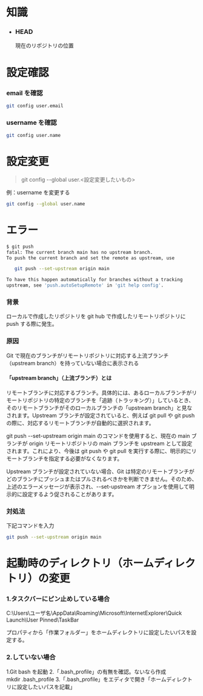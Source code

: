 # 知識

- ### HEAD
  現在のリポジトリの位置

# 設定確認

### email を確認

```bash
git config user.email
```

### username を確認

```bash
git config user.name
```

# 設定変更

> git config --global user.<設定変更したいもの>

例：username を変更する

```bash
git config --global user.name
```

# エラー

```bash
$ git push
fatal: The current branch main has no upstream branch.
To push the current branch and set the remote as upstream, use

   git push --set-upstream origin main

To have this happen automatically for branches without a tracking
upstream, see 'push.autoSetupRemote' in 'git help config'.
```

### 背景

ローカルで作成したリポジトリを git hub で作成したリモートリポジトリに push する際に発生。

### 原因

Git で現在のブランチがリモートリポジトリに対応する上流ブランチ（upstream branch）を持っていない場合に表示される

#### 「upstream branch」（上流ブランチ）とは

リモートブランチに対応するブランチ。具体的には、あるローカルブランチがリモートリポジトリの特定のブランチを「追跡（トラッキング）」しているとき、そのリモートブランチがそのローカルブランチの「upstream branch」と見なされます。Upstream ブランチが設定されていると、例えば git pull や git push の際に、対応するリモートブランチが自動的に選択されます。

git push --set-upstream origin main のコマンドを使用すると、現在の main ブランチが origin リモートリポジトリの main ブランチを upstream として設定されます。これにより、今後は git push や git pull を実行する際に、明示的にリモートブランチを指定する必要がなくなります。

Upstream ブランチが設定されていない場合、Git は特定のリモートブランチがどのブランチにプッシュまたはプルされるべきかを判断できません。そのため、上述のエラーメッセージが表示され、--set-upstream オプションを使用して明示的に設定するよう促されることがあります。

### 対処法

下記コマンドを入力

```bash
git push --set-upstream origin main
```

# 起動時のディレクトリ（ホームディレクトリ）の変更

### 1.タスクバーにピン止めしている場合

C:\Users\ユーザ名\AppData\Roaming\Microsoft\InternetExplorer\Quick Launch\User Pinned\TaskBar

プロパティから「作業フォルダー」をホームディレクトリに設定したいパスを設定する。

### 2.していない場合

1.Git bash を起動 2.「.bash_profile」の有無を確認。ないなら作成  
mkdir .bash_profile 3.「.bash_profile」をエディタで開き「ホームディレクトリに設定したいパスを記載」
